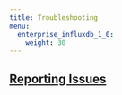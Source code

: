 ```yaml
---
title: Troubleshooting
menu:
  enterprise_influxdb_1_0:
    weight: 30
---
```


## [Reporting Issues](/enterprise_influxdb/v1.0/troubleshooting/reporting-issues/)
